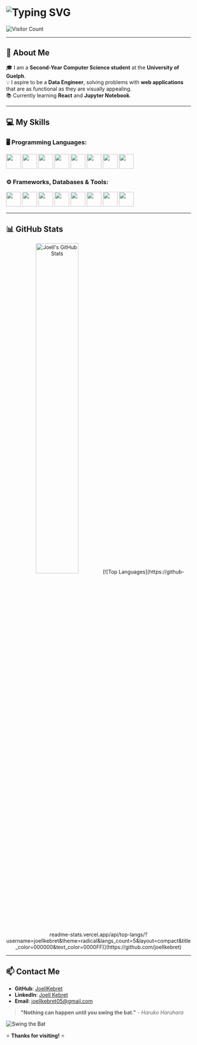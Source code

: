 # ![Typing SVG](https://readme-typing-svg.herokuapp.com?font=Fira+Code&weight=500&pause=1000&color=808080&width=435&lines=Hi+there!+I'm+Joell+Kebret)

![Visitor Count](https://komarev.com/ghpvc/?username=JoellKebret&label=Visitors&color=0e75b6&style=flat)

---

## 🚀 About Me

🎓 I am a **Second-Year Computer Science student** at the **University of Guelph**. <br>
💡 I aspire to be a **Data Engineer**, solving problems with **web applications** that are as functional as they are visually appealing. <br>
📚 Currently learning **React** and **Jupyter Notebook**.

---

## 💻 My Skills

### 🖥️ Programming Languages:
<p>
  <img src="https://cdn.jsdelivr.net/gh/devicons/devicon/icons/python/python-original.svg" width="40" height="40"/>
  <img src="https://cdn.jsdelivr.net/gh/devicons/devicon/icons/java/java-original.svg" width="40" height="40"/>
  <img src="https://cdn.jsdelivr.net/gh/devicons/devicon/icons/c/c-original.svg" width="40" height="40"/>
  <img src="https://cdn.jsdelivr.net/gh/devicons/devicon/icons/javascript/javascript-original.svg" width="40" height="40"/>
  <img src="https://cdn.jsdelivr.net/gh/devicons/devicon/icons/mysql/mysql-original.svg" width="40" height="40"/>
  <img src="https://cdn.jsdelivr.net/gh/devicons/devicon/icons/html5/html5-original.svg" width="40" height="40"/>
  <img src="https://cdn.jsdelivr.net/gh/devicons/devicon/icons/css3/css3-original.svg" width="40" height="40"/>
  <img src="https://cdn.jsdelivr.net/gh/devicons/devicon/icons/powershell/powershell-original.svg" width="40" height="40"/>
</p>

### ⚙️ Frameworks, Databases & Tools:
<p>
  <img src="https://cdn.jsdelivr.net/gh/devicons/devicon/icons/mongodb/mongodb-original.svg" width="40" height="40"/>
  <img src="https://cdn.jsdelivr.net/gh/devicons/devicon/icons/firebase/firebase-plain.svg" width="40" height="40"/>
  <img src="https://cdn.jsdelivr.net/gh/devicons/devicon/icons/react/react-original.svg" width="40" height="40"/>
  <img src="https://cdn.jsdelivr.net/gh/devicons/devicon/icons/express/express-original.svg" width="40" height="40"/>
  <img src="https://cdn.jsdelivr.net/gh/devicons/devicon/icons/nodejs/nodejs-original.svg" width="40" height="40"/>
  <img src="https://cdn.jsdelivr.net/gh/devicons/devicon/icons/docker/docker-original.svg" width="40" height="40"/>
  <img src="https://cdn.jsdelivr.net/gh/devicons/devicon/icons/git/git-original.svg" width="40" height="40"/>
  <img src="https://cdn.jsdelivr.net/gh/devicons/devicon/icons/vscode/vscode-original.svg" width="40" height="40"/>
</p>

---

## 📊 GitHub Stats

<div align="center">
  <img src="https://github-readme-stats.vercel.app/api?username=JoellKebret&show_icons=true&theme=radical" alt="Joell's GitHub Stats" width="48%"/>
[![Top Languages](https://github-readme-stats.vercel.app/api/top-langs/?username=joellkebret&theme=radical&langs_count=5&layout=compact&title_color=000000&text_color=0000FF)](https://github.com/joellkebret)

</div>

---

## 📫 Contact Me

- **GitHub**: [JoellKebret](https://github.com/JoellKebret)
- **LinkedIn**: [Joell Kebret](https://www.linkedin.com/in/joell-kebret-a0558a346/)
- **Email**: joellkebret05@gmail.com

> **"Nothing can happen until you swing the bat."** - *Haruko Haruhara*

![Swing the Bat](https://media.tenor.com/lcY6pIivfXAAAAAC/furi-kuri-flcl.gif)

⭐ **Thanks for visiting!** ⭐
